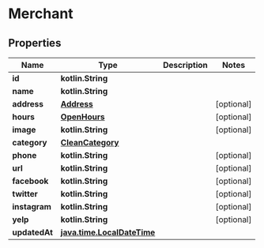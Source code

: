 
# Merchant

## Properties
Name | Type | Description | Notes
------------ | ------------- | ------------- | -------------
**id** | **kotlin.String** |  | 
**name** | **kotlin.String** |  | 
**address** | [**Address**](Address.md) |  |  [optional]
**hours** | [**OpenHours**](OpenHours.md) |  |  [optional]
**image** | **kotlin.String** |  |  [optional]
**category** | [**CleanCategory**](CleanCategory.md) |  | 
**phone** | **kotlin.String** |  |  [optional]
**url** | **kotlin.String** |  |  [optional]
**facebook** | **kotlin.String** |  |  [optional]
**twitter** | **kotlin.String** |  |  [optional]
**instagram** | **kotlin.String** |  |  [optional]
**yelp** | **kotlin.String** |  |  [optional]
**updatedAt** | [**java.time.LocalDateTime**](java.time.LocalDateTime.md) |  | 



